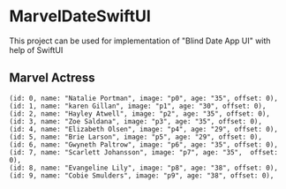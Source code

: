 # MarvelDateSwiftUI
This project can be used for implementation of "Blind Date App UI" with help of SwiftUI

## Marvel Actress
```
(id: 0, name: "Natalie Portman", image: "p0", age: "35", offset: 0),
(id: 1, name: "karen Gillan", image: "p1", age: "30", offset: 0),
(id: 2, name: "Hayley Atwell", image: "p2", age: "35", offset: 0),
(id: 3, name: "Zoe Saldana", image: "p3", age: "35", offset: 0),
(id: 4, name: "Elizabeth Olsen", image: "p4", age: "29", offset: 0),
(id: 5, name: "Brie Larson", image: "p5", age: "29", offset: 0),
(id: 6, name: "Gwyneth Paltrow", image: "p6", age: "35", offset: 0),
(id: 7, name: "Scarlett Johansson", image: "p7", age: "35",  offset: 0),
(id: 8, name: "Evangeline Lily", image: "p8", age: "38", offset: 0),
(id: 9, name: "Cobie Smulders", image: "p9", age: "38", offset: 0),
```

